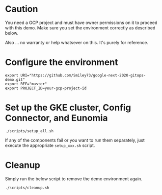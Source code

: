 # Caution

You need a GCP project and must have owner permissions on it to proceed with this demo.
Make sure you set the environment correctly as described below.

Also ... no warranty or help whatsever on this. It's purely for reference.

# Configure the environment

```
export URI="https://github.com/Smiley73/google-next-2020-gitops-demo.git"
export REF="master"
export PROJECT_ID=your-gcp-project-id
```

# Set up the GKE cluster, Config Connector, and Eunomia

```
./scripts/setup_all.sh
```

If any of the components fail or you want to run them separately, just execute the appropriate `setup_xxx.sh` script.

# Cleanup

Simply run the below script to remove the demo environment again.
```
./scripts/cleanup.sh
```
